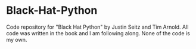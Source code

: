# Black-Hat-Python

Code repository for "Black Hat Python" by Justin Seitz and Tim Arnold. All code was written in the book and I am following along. None of the code is my own.  
